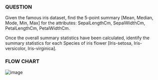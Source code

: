### QUESTION

Given the famous iris dataset, find the 5-point summary [Mean, Median, Mode, Min, Max] for the attributes: SepalLengthCm, SepalWidthCm, PetalLengthCm, PetalWidthCm.

Once the overall summary statistics have been calculated, identify the summary statistics for each Species of iris flower [Iris-setosa, Iris-versicolor, Iris-virginica].

### FLOW CHART
![image](https://github.com/Dim1492/22122119-MDS273L-JAVA/assets/118504559/f21a3ee9-5e3c-441e-81e2-a310fe9831c0)
